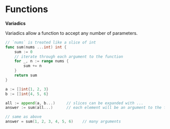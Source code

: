 # Functions

**Variadics**

Variadics allow a function to accept any number of parameters.

```go
// `nums` is treated like a slice of int
func sum(nums ...int) int {
    sum := 0
    // iterate through each argument to the function
    for _, n := range nums {
        sum += n
    }
    return sum
}

a := []int{1, 2, 3}
b := []int{4, 5, 6}

all := append(a, b...)     // slices can be expanded with ...
answer := sum(all...)      // each element will be an argument to the function

// same as above
answer = sum(1, 2, 3, 4, 5, 6)    // many arguments
```

